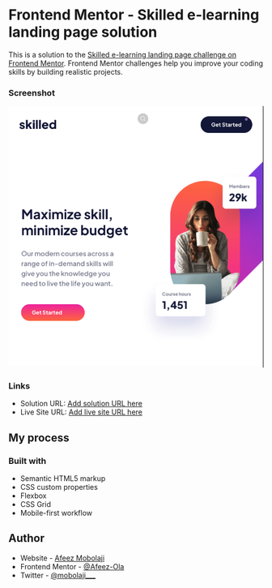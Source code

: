 # Frontend Mentor - Skilled e-learning landing page solution

This is a solution to the [Skilled e-learning landing page challenge on Frontend Mentor](https://www.frontendmentor.io/challenges/skilled-elearning-landing-page-S1ObDrZ8q). Frontend Mentor challenges help you improve your coding skills by building realistic projects.

### Screenshot

![](/screenshot.png)


### Links

- Solution URL: [Add solution URL here](https://github.com/Afeez-Ola/skilled-elearning-landing-page)
- Live Site URL: [Add live site URL here](https://bento-grid-main-omega.vercel.app/)

## My process

### Built with

- Semantic HTML5 markup
- CSS custom properties
- Flexbox
- CSS Grid
- Mobile-first workflow



## Author

- Website - [Afeez Mobolaji](https://hashnode.com/@Mobolaji)
- Frontend Mentor - [@Afeez-Ola](https://www.frontendmentor.io/profile/Afeez-Ola)
- Twitter - [@mobolaji___]([mobolaji](https://x.com/mobolaji___))